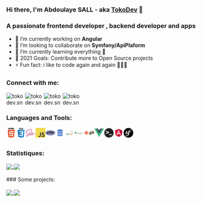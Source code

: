 ### Hi there, I'm Abdoulaye SALL - aka [TokoDev][github] 👋
<h3>A passionate frontend developer , backend developer and apps</h3>

- 🔭 I’m currently working on **Angular**
- 👯 I’m looking to collaborate on **Symfony/ApiPlaform**
- 🌱 I’m currently learning everything 🤣
- 🥅 2021 Goals: Contribute more to Open Source projects
- ⚡ Fun fact: i like to code again and again 🤣🤣🤣

### Connect with me:

[<img align="left" alt="tokodev.sn" width="50px" src="https://img.icons8.com/fluent/48/000000/linkedin.png"/>][linkedin]
[<img align="left" alt="tokodev.sn" width="50px" src="https://img.icons8.com/fluent/48/000000/instagram-new.png"/>][instagram]
[<img align="left" alt="tokodev.sn" width="50px" src="https://img.icons8.com/color/48/000000/twitter-squared.png"/>][twitter]
[<img align="left" alt="tokodev.sn" width="50px" src="https://img.icons8.com/fluent/48/000000/facebook-new.png"/>][facebook]

<br />
<br />

### Languages and Tools:

[<img align="left" alt="HTML5" width="26px" src="https://raw.githubusercontent.com/github/explore/80688e429a7d4ef2fca1e82350fe8e3517d3494d/topics/html/html.png" />][github]
[<img align="left" alt="CSS3" width="26px" src="https://raw.githubusercontent.com/github/explore/80688e429a7d4ef2fca1e82350fe8e3517d3494d/topics/css/css.png" />][github]
[<img align="left" alt="Sass" width="26px" src="https://raw.githubusercontent.com/github/explore/80688e429a7d4ef2fca1e82350fe8e3517d3494d/topics/sass/sass.png" />][github]
[<img align="left" alt="JavaScript" width="26px" src="https://raw.githubusercontent.com/github/explore/80688e429a7d4ef2fca1e82350fe8e3517d3494d/topics/javascript/javascript.png" />][github]
[<img align="left" alt="HTML5" width="26px" src="https://raw.githubusercontent.com/github/explore/80688e429a7d4ef2fca1e82350fe8e3517d3494d/topics/php/php.png" />][github]
[<img align="left" alt="SQL" width="26px" src="https://raw.githubusercontent.com/github/explore/80688e429a7d4ef2fca1e82350fe8e3517d3494d/topics/sql/sql.png" />][github]
[<img align="left" alt="MySQL" width="26px" src="https://raw.githubusercontent.com/github/explore/80688e429a7d4ef2fca1e82350fe8e3517d3494d/topics/mysql/mysql.png" />][github]
[<img align="left" alt="MongoDB" width="26px" src="https://raw.githubusercontent.com/github/explore/80688e429a7d4ef2fca1e82350fe8e3517d3494d/topics/mongodb/mongodb.png" />][github]
[<img align="left" alt="Git" width="26px" src="https://raw.githubusercontent.com/github/explore/80688e429a7d4ef2fca1e82350fe8e3517d3494d/topics/git/git.png" />][github]
[<img align="left" alt="GitHub" width="26px" src="https://raw.githubusercontent.com/github/explore/78df643247d429f6cc873026c0622819ad797942/topics/vue/vue.png" />][github]
[<img align="left" alt="Terminal" width="26px" src="https://raw.githubusercontent.com/github/explore/80688e429a7d4ef2fca1e82350fe8e3517d3494d/topics/terminal/terminal.png" />][github]
[<img align="left" alt="Terminal" width="26px" src="https://raw.githubusercontent.com/github/explore/80688e429a7d4ef2fca1e82350fe8e3517d3494d/topics/angular/angular.png" />][github]
[<img align="left" alt="Terminal" width="26px" src="https://raw.githubusercontent.com/github/explore/80688e429a7d4ef2fca1e82350fe8e3517d3494d/topics/symfony/symfony.png" />][github]
<br />
<br />
### Statistiques:
<a href="https://github.com/tokoodev">
  <img align="center" src="https://github-readme-stats.vercel.app/api/top-langs/?username=tokoodev&theme=dark&hide_langs_below=1" />
</a>
<a href="https://github.com/tokoodev">
 <img align="center" src="https://github-readme-stats.vercel.app/api?username=tokoodev&&show_icons=true&title_color=ffffff&icon_color=bb2acf&text_color=daf7dc&bg_color=151515"/>
</a>
<br />
<br />
 ### Some projects:
<br />
<br />
<a href="https://github.com/tokoodev">
  <img align="center" src="https://github-readme-stats.vercel.app/api/pin/?username=tokoodev&repo=suivie-apprenants&theme=dark" />
</a>
<a href="https://github.com/tokoodev/">
 <img align="center" src="https://github-readme-stats.vercel.app/api/pin/?username=tokoodev&repo=gestion-biens&theme=dark" />
</a>

[website]: tokodev.sn
[facebook]: https://www.facebook.com/tokosel
[twitter]: https://twitter.com/Abdoula46100171
[instagram]: https://www.instagram.com/tokosel_/
[linkedin]: https://www.linkedin.com/in/abdoulaye-sall-8a86a4162/
[github]: https://github.com/TokooDev
